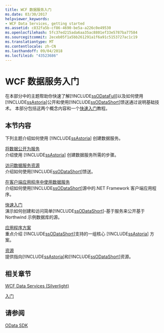 ```yaml
---
title: WCF 数据服务入门
ms.date: 03/30/2017
helpviewer_keywords:
- WCF Data Services, getting started
ms.assetid: c832fa5b-cf86-4690-be5a-a226c0e49530
ms.openlocfilehash: 5fc37ed215ada6aa35ac8801ef33e5787ba77584
ms.sourcegitcommit: 2eceb05f1a5bb261291a1f6a91c5153727ac1c19
ms.translationtype: MT
ms.contentlocale: zh-CN
ms.lasthandoff: 09/04/2018
ms.locfileid: "43523686"
---
```

# <a name="getting-started-with-wcf-data-services"></a>WCF 数据服务入门
在本部分中的主题帮助你快速了解[!INCLUDE[ssODataFull](../../../../includes/ssodatafull-md.md)]以及如何使用[!INCLUDE[ssAstoria](../../../../includes/ssastoria-md.md)]公开和使用[!INCLUDE[ssODataShort](../../../../includes/ssodatashort-md.md)]馈送通过说明基础技术。 本部分包括这两个概念内容和一个[快速入门](../../../../docs/framework/data/wcf/quickstart-wcf-data-services.md)教程。  
  
## <a name="in-this-section"></a>本节内容  
 下列主题介绍如何使用 [!INCLUDE[ssAstoria](../../../../includes/ssastoria-md.md)] 创建数据服务。  
  
 [将数据公开为服务](../../../../docs/framework/data/wcf/exposing-your-data-as-a-service-wcf-data-services.md)  
 介绍使用 [!INCLUDE[ssAstoria](../../../../includes/ssastoria-md.md)] 创建数据服务所需的步骤。  
  
 [访问数据服务资源](../../../../docs/framework/data/wcf/accessing-data-service-resources-wcf-data-services.md)  
 介绍如何使用[!INCLUDE[ssODataShort](../../../../includes/ssodatashort-md.md)]馈送。  
  
 [在客户端应用程序中使用数据服务](../../../../docs/framework/data/wcf/using-a-data-service-in-a-client-application-wcf-data-services.md)  
 介绍如何使用[!INCLUDE[ssODataShort](../../../../includes/ssodatashort-md.md)]源中的.NET Framework 客户端应用程序。  
  
 [快速入门](../../../../docs/framework/data/wcf/quickstart-wcf-data-services.md)  
 演示如何创建和访问简单[!INCLUDE[ssODataShort](../../../../includes/ssodatashort-md.md)]-基于服务来公开基于 Northwind 示例数据库的源。  
  
 [应用程序方案](../../../../docs/framework/data/wcf/application-scenarios-wcf-data-services.md)  
 重点介绍 [!INCLUDE[ssODataShort](../../../../includes/ssodatashort-md.md)]支持的一组核心 [!INCLUDE[ssAstoria](../../../../includes/ssastoria-md.md)] 方案。  
  
 [资源](../../../../docs/framework/data/wcf/wcf-data-services-resources.md)  
 提供指向[!INCLUDE[ssAstoria](../../../../includes/ssastoria-md.md)]和[!INCLUDE[ssODataShort](../../../../includes/ssodatashort-md.md)]资源。  
  
## <a name="related-sections"></a>相关章节  
 [WCF Data Services (Silverlight)](https://go.microsoft.com/fwlink/?LinkID=143149)  
  
 [入门](../../../../docs/framework/data/adonet/ef/getting-started.md)  
  
## <a name="see-also"></a>请参阅  
 [OData SDK](https://go.microsoft.com/fwlink/?LinkID=185248)
